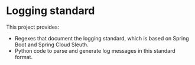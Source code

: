 # Logging standard

This project provides:

 * Regexes that document the logging standard, which is based on Spring Boot and Spring Cloud Sleuth.
 * Python code to parse and generate log messages in this standard format.

